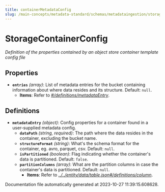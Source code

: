 ```yaml
---
title: containerMetadataConfig
slug: /main-concepts/metadata-standard/schemas/metadataingestion/storage/containermetadataconfig
---
```


# StorageContainerConfig

*Definition of the properties contained by an object store container template config file*

## Properties

- **`entries`** *(array)*: List of metadata entries for the bucket containing information about where data resides and its structure. Default: `null`.
  - **Items**: Refer to *[#/definitions/metadataEntry](#definitions/metadataEntry)*.
## Definitions

- <a id="definitions/metadataEntry"></a>**`metadataEntry`** *(object)*: Config properties for a container found in a user-supplied metadata config.
  - **`dataPath`** *(string, required)*: The path where the data resides in the container, excluding the bucket name.
  - **`structureFormat`** *(string)*: What's the schema format for the container, eg. avro, parquet, csv. Default: `null`.
  - **`isPartitioned`** *(boolean)*: Flag indicating whether the container's data is partitioned. Default: `false`.
  - **`partitionColumns`** *(array)*: What are the partition columns in case the container's data is partitioned. Default: `null`.
    - **Items**: Refer to *[../../entity/data/table.json#/definitions/column](#/../entity/data/table.json#/definitions/column)*.


Documentation file automatically generated at 2023-10-27 11:39:15.608628.
